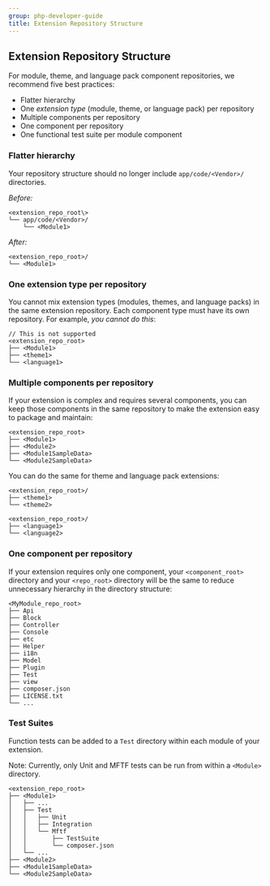 ```yaml
---
group: php-developer-guide
title: Extension Repository Structure
---
```


## Extension Repository Structure

For module, theme, and language pack component repositories, we recommend five best practices:

*  Flatter hierarchy
*  One *extension type* (module, theme, or language pack) per repository
*  Multiple components per repository
*  One component per repository
*  One functional test suite per module component

### Flatter hierarchy

Your repository structure should no longer include `app/code/<Vendor>/` directories.

*Before:*

```tree
<extension_repo_root\>
└── app/code/<Vendor>/
    └── <Module1>
```

*After:*

```tree
<extension_repo_root>/
└── <Module1>
```

### One extension type per repository

You cannot mix extension types (modules, themes, and language packs) in the same extension repository. Each component type must have its own repository. For example, *you cannot do this*:

```tree
// This is not supported
<extension_repo_root>
├── <Module1>
├── <theme1>
└── <language1>
```

### Multiple components per repository

If your extension is complex and requires several components, you can keep those components in the same repository to make the extension easy to package and maintain:

```tree
<extension_repo_root>
├── <Module1>
├── <Module2>
├── <Module1SampleData>
└── <Module2SampleData>
```

You can do the same for theme and language pack extensions:

```tree
<extension_repo_root>/
├── <theme1>
└── <theme2>
```
```tree
<extension_repo_root>/
├── <language1>
└── <language2>
```
### One component per repository

If your extension requires only one component, your `<component_root>` directory and your `<repo_root>` directory will be the same to reduce unnecessary hierarchy in the directory structure:

```tree
<MyModule_repo_root>
├── Api
├── Block
├── Controller
├── Console
├── etc
├── Helper
├── i18n
├── Model
├── Plugin
├── Test
├── view
├── composer.json
├── LICENSE.txt
└── ...
```

### Test Suites

Function tests can be added to a `Test` directory within each module of your extension.

Note: Currently, only Unit and MFTF tests can be run from within a `<Module>` directory.

```tree
<extension_repo_root>
├── <Module1>
│   ├── ...
│   ├── Test
│   │   ├── Unit
│   │   ├── Integration
│   │   └── Mftf
│   │       ├── TestSuite
│   │       └── composer.json
│   └── ...
├── <Module2>
├── <Module1SampleData>
└── <Module2SampleData>
```
